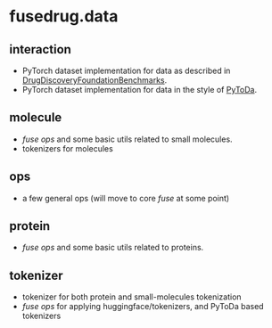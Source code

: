 # fusedrug.data

## interaction
* PyTorch dataset implementation for data as described in [DrugDiscoveryFoundationBenchmarks](https://github.com/BiomedSciAI/DrugDiscoveryFoundationBenchmarks).
* PyTorch dataset implementation for data in the style of [PyToDa](https://github.com/PaccMann/paccmann_datasets).

## molecule
* *fuse ops* and some basic utils related to small molecules.
* tokenizers for molecules

## ops
* a few general ops (will move to core *fuse* at some point)

## protein
* *fuse ops* and some basic utils related to proteins.

## tokenizer
* tokenizer for both protein and small-molecules tokenization
* *fuse ops* for applying huggingface/tokenizers, and PyToDa based tokenizers
